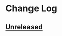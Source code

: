 # Change Log

## [Unreleased]


[Unreleased]: https://github.com/kapantzak/skroutzGiphy/compare/master...develop

